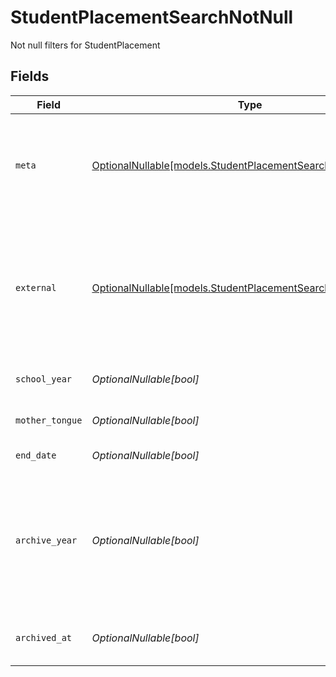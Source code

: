 # StudentPlacementSearchNotNull

Not null filters for StudentPlacement


## Fields

| Field                                                                                                                                                                    | Type                                                                                                                                                                     | Required                                                                                                                                                                 | Description                                                                                                                                                              | Example                                                                                                                                                                  |
| ------------------------------------------------------------------------------------------------------------------------------------------------------------------------ | ------------------------------------------------------------------------------------------------------------------------------------------------------------------------ | ------------------------------------------------------------------------------------------------------------------------------------------------------------------------ | ------------------------------------------------------------------------------------------------------------------------------------------------------------------------ | ------------------------------------------------------------------------------------------------------------------------------------------------------------------------ |
| `meta`                                                                                                                                                                   | [OptionalNullable[models.StudentPlacementSearchNotNullMeta]](../models/studentplacementsearchnotnullmeta.md)                                                             | :heavy_minus_sign:                                                                                                                                                       | Metadata information for the StudentPlacement                                                                                                                            | {<br/>"createdBy": true,<br/>"updatedAt": true,<br/>"updatedBy": true<br/>}                                                                                              |
| `external`                                                                                                                                                               | [OptionalNullable[models.StudentPlacementSearchNotNullExternal]](../models/studentplacementsearchnotnullexternal.md)                                                     | :heavy_minus_sign:                                                                                                                                                       | External is a reusable object that can be used to store external information about the student placement from another system, used for third-party integration tracking. | {<br/>"sourceID": true,<br/>"source": true<br/>}                                                                                                                         |
| `school_year`                                                                                                                                                            | *OptionalNullable[bool]*                                                                                                                                                 | :heavy_minus_sign:                                                                                                                                                       | The school year the student is placed in                                                                                                                                 | true                                                                                                                                                                     |
| `mother_tongue`                                                                                                                                                          | *OptionalNullable[bool]*                                                                                                                                                 | :heavy_minus_sign:                                                                                                                                                       | The mother tongue of the student                                                                                                                                         | true                                                                                                                                                                     |
| `end_date`                                                                                                                                                               | *OptionalNullable[bool]*                                                                                                                                                 | :heavy_minus_sign:                                                                                                                                                       | The end date of the placement                                                                                                                                            | true                                                                                                                                                                     |
| `archive_year`                                                                                                                                                           | *OptionalNullable[bool]*                                                                                                                                                 | :heavy_minus_sign:                                                                                                                                                       | The year the placement was archived for the student, in the format YYYY_YYYY where the first year is the autumn and the second year is the spring.                       | true                                                                                                                                                                     |
| `archived_at`                                                                                                                                                            | *OptionalNullable[bool]*                                                                                                                                                 | :heavy_minus_sign:                                                                                                                                                       | The timestamp the placement was archived for the student                                                                                                                 | true                                                                                                                                                                     |